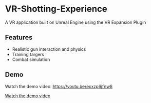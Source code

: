# VR-Shotting-Experience
A VR application built on Unreal Engine using the VR Expansion Plugin

## Features

- Realistic gun interaction and physics
- Training targers 
- Combat simulation

## Demo
Watch the demo video: https://youtu.be/eoxzp6jfnw8

[Watch the demo video](https://link-url-here.org)
